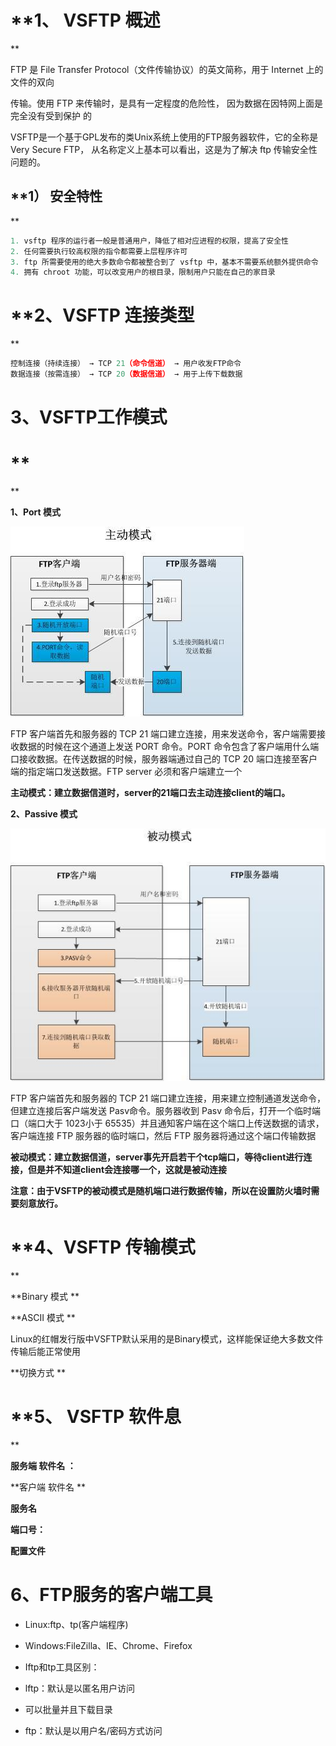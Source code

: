 # **1、 VSFTP 概述
**

  FTP 是 File Transfer Protocol（文件传输协议）的英文简称，用于 Internet 上的文件的双向


传输。使用 FTP 来传输时，是具有一定程度的危险性， 因为数据在因特网上面是完全没有受到保护
的

  VSFTP是一个基于GPL发布的类Unix系统上使用的FTP服务器软件，它的全称是Very Secure FTP，
从名称定义上基本可以看出，这是为了解决 ftp 传输安全性问题的。


## **1） 安全特性
**

```javascript
1. vsftp 程序的运行者一般是普通用户，降低了相对应进程的权限，提高了安全性
2. 任何需要执行较高权限的指令都需要上层程序许可
3. ftp 所需要使用的绝大多数命令都被整合到了 vsftp 中，基本不需要系统额外提供命令
4. 拥有 chroot 功能，可以改变用户的根目录，限制用户只能在自己的家目录
```

# **2、VSFTP 连接类型
**

```javascript
控制连接（持续连接） → TCP 21（命令信道） → 用户收发FTP命令
数据连接（按需连接） → TCP 20（数据信道） → 用于上传下载数据
```

# **3、VSFTP工作模式**

# **
**

**1、Port 模式**

![](images/WEBRESOURCEa9842f0fe21d7ee7dc543eb6b5dddf42截图.png)




  FTP 客户端首先和服务器的 TCP 21 端口建立连接，用来发送命令，客户端需要接收数据的时候在这个通道上发送 PORT 命令。PORT 命令包含了客户端用什么端口接收数据。在传送数据的时候，服务器端通过自己的 TCP 20 端口连接至客户端的指定端口发送数据。FTP server 必须和客户端建立一个

**主动模式：建立数据信道时，server的21端口去主动连接client的端口。**

**2、Passive 模式**

![](images/WEBRESOURCEee5cd62d1adb5d34e77cfd9fcfeaaf55截图.png)




  FTP 客户端首先和服务器的 TCP 21 端口建立连接，用来建立控制通道发送命令，但建立连接后客户端发送 Pasv命令。服务器收到 Pasv 命令后，打开一个临时端口（端口大于 1023小于 65535）并且通知客户端在这个端口上传送数据的请求，客户端连接 FTP 服务器的临时端口，然后 FTP 服务器将通过这个端口传输数据

**被动模式：建立数据信道，server事先开启若干个tcp端口，等待client进行连接，但是并不知道client会连接哪一个，这就是被动连接**

**注意：由于VSFTP的被动模式是随机端口进行数据传输，所以在设置防火墙时需要刻意放行。**

# **4、VSFTP 传输模式
**

**Binary 模式 **

**ASCII 模式 **

Linux的红帽发行版中VSFTP默认采用的是Binary模式，这样能保证绝大多数文件传输后能正常使用


**切换方式 **

# **5、 VSFTP 软件息
**

**服务端 软件名 ：**

**客户端 软件名 **

**服务名**

**端口号：**

**配置文件**

# 6、FTP服务的客户端工具

- Linux:ftp、tp(客户端程序)

- Windows:FileZilla、IE、Chrome、Firefox

- Iftp和tp工具区别：

- lftp：默认是以匿名用户访问

- 可以批量并且下载目录

- ftp：默认是以用户名/密码方式访问